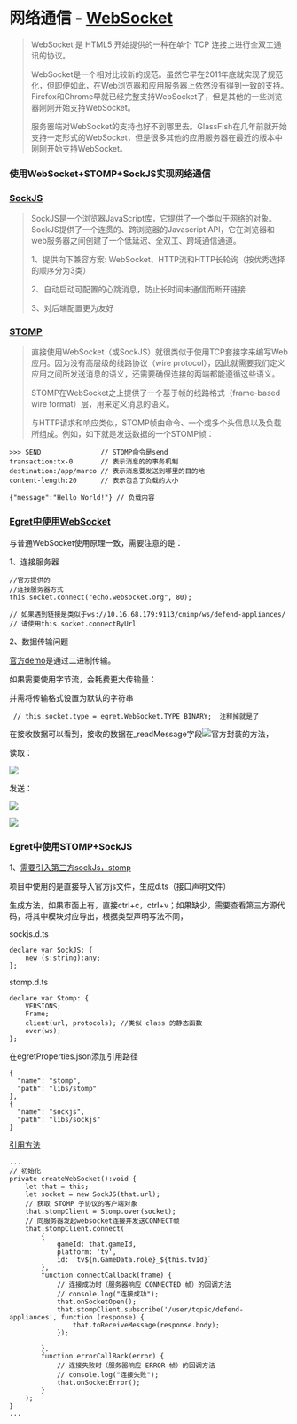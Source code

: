 # 网络通信 - [WebSocket](http://www.runoob.com/html/html5-websocket.html)

> WebSocket 是 HTML5 开始提供的一种在单个 TCP 连接上进行全双工通讯的协议。
>
> WebSocket是一个相对比较新的规范。虽然它早在2011年底就实现了规范化，但即便如此，在Web浏览器和应用服务器上依然没有得到一致的支持。Firefox和Chrome早就已经完整支持WebSocket了，但是其他的一些浏览器刚刚开始支持WebSocket。
>
> 服务器端对WebSocket的支持也好不到哪里去。GlassFish在几年前就开始支持一定形式的WebSocket，但是很多其他的应用服务器在最近的版本中刚刚开始支持WebSocket。

### 使用WebSocket+STOMP+SockJS实现网络通信

### [SockJS](https://github.com/sockjs/sockjs-client)

> SockJS是一个浏览器JavaScript库，它提供了一个类似于网络的对象。SockJS提供了一个连贯的、跨浏览器的Javascript API，它在浏览器和web服务器之间创建了一个低延迟、全双工、跨域通信通道。
>
> 1、提供向下兼容方案: WebSocket、HTTP流和HTTP长轮询（按优秀选择的顺序分为3类）
>
> 2、自动启动可配置的心跳消息，防止长时间未通信而断开链接
>
> 3、对后端配置更为友好

### [STOMP](https://github.com/jmesnil/stomp-websocket)

> 直接使用WebSocket（或SockJS）就很类似于使用TCP套接字来编写Web应用。因为没有高层级的线路协议（wire protocol），因此就需要我们定义应用之间所发送消息的语义，还需要确保连接的两端都能遵循这些语义。
>
> STOMP在WebSocket之上提供了一个基于帧的线路格式（frame-based wire format）层，用来定义消息的语义。
>
> 与HTTP请求和响应类似，STOMP帧由命令、一个或多个头信息以及负载所组成。例如，如下就是发送数据的一个STOMP帧：

```
>>> SEND               // STOMP命令是send
transaction:tx-0       // 表示消息的的事务机制
destination:/app/marco // 表示消息要发送到哪里的目的地
content-length:20      // 表示包含了负载的大小

{"message":"Hello World!"} // 负载内容
```

### [Egret中使用WebSocket](https://developer.egret.com/cn/apidoc/egret/name/egret.WebSocket)

与普通WebSocket使用原理一致，需要注意的是：

1、连接服务器

```
//官方提供的
//连接服务器方式
this.socket.connect("echo.websocket.org", 80);

// 如果遇到链接是类似于ws://10.16.68.179:9113/cmimp/ws/defend-appliances/
// 请使用this.socket.connectByUrl
```

2、数据传输问题

[官方demo](https://developer.egret.com/cn/apidoc/egret/name/egret.WebSocket)是通过二进制传输。

如果需要使用字节流，会耗费更大传输量：

并需将传输格式设置为默认的字符串

```
 // this.socket.type = egret.WebSocket.TYPE_BINARY;  注释掉就是了
```

在接收数据可以看到，接收的数据在\_readMessage字段![](http://fcmms.midea.com/cmshop-sit/classification/20190424/890e9b6d-e05a-43a1-93e6-184dfdcc4d0c.png)官方封装的方法，

读取：

![](http://fcmms.midea.com/cmshop-sit/classification/20190424/77ab5300-c1e3-4102-9a2e-a5faa6fa0afc.png)

发送：

![](http://fcmms.midea.com/cmshop-sit/classification/20190424/757fdd7a-cbda-45fd-bb39-a1db214d2ea4.png)

![](http://fcmms.midea.com/cmshop-sit/classification/20190424/b9fb24ce-7f3e-44ce-b668-13adaca1e581.png)

### Egret中使用STOMP+SockJS

1、[需要引入第三方sockJs，stomp](/mu-lu/egret.md#功能模块)

项目中使用的是直接导入官方js文件，生成d.ts（接口声明文件）

生成方法，如果市面上有，直接ctrl+c，ctrl+v；如果缺少，需要查看第三方源代码，将其中模块对应导出，根据类型声明写法不同，

sockjs.d.ts

```
declare var SockJS: {
    new (s:string):any;
};
```

stomp.d.ts

```
declare var Stomp: {
    VERSIONS;
    Frame;
    client(url, protocols); //类似 class 的静态函数
    over(ws);
};
```

在egretProperties.json添加引用路径

```
{
  "name": "stomp",
  "path": "libs/stomp"
},
{
  "name": "sockjs",
  "path": "libs/sockjs"
}
```

[引用方法](https://www.jianshu.com/p/b8aa70bf1340)

    ...
    // 初始化
    private createWebSocket():void {
        let that = this;
        let socket = new SockJS(that.url);
        // 获取 STOMP 子协议的客户端对象
        that.stompClient = Stomp.over(socket);
        // 向服务器发起websocket连接并发送CONNECT帧
        that.stompClient.connect(
            {
                gameId: that.gameId,
                platform: 'tv',
                id: `tv${n.GameData.role}_${this.tvId}`
            },
            function connectCallback(frame) {
                // 连接成功时（服务器响应 CONNECTED 帧）的回调方法
                // console.log("连接成功");
                that.onSocketOpen();
                that.stompClient.subscribe('/user/topic/defend-appliances', function (response) {
                    that.toReceiveMessage(response.body);
                });

            },
            function errorCallBack(error) {
                // 连接失败时（服务器响应 ERROR 帧）的回调方法
                // console.log("连接失败");
                that.onSocketError();
            }
        );
    }
    ...





